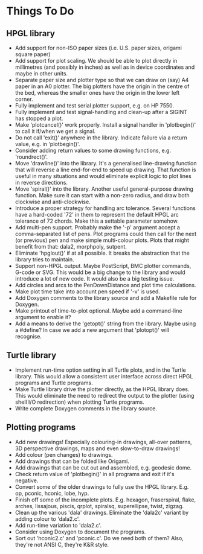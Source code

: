 # Things To Do

## HPGL library
* Add support for non-ISO paper sizes (i.e. U.S. paper sizes, origami square paper)
* Add support for plot scaling. We should be able to plot directly
in millimetres (and possibly in inches) as well as in device
coordinates and maybe in other units.
* Separate paper size and plotter type so that we can draw on (say)
A4 paper in an A0 plotter. The big plotters have the origin in the
centre of the bed, whereas the smaller ones have the origin in the
lower left corner.
* Fully implement and test serial plotter support, e.g. on HP 7550.
* Fully implement and test signal-handling and clean-up after a
SIGINT has stopped a plot.
* Make 'plotcancel()' work properly. Install a signal handler in 'plotbegin()'
to call it if/when we get a signal.
* Do not call 'exit()' anywhere in the library. Indicate failure via
a return value, e.g. in 'plotbegin()'.
* Consider adding return values to some drawing functions, e.g. 'roundrect()'.
* Move 'drawline()' into the library. It's a generalised line-drawing
function that will reverse a line end-for-end to speed up drawing. That function
is useful in many situations and would eliminate explicit logic to plot
lines in reverse directions.
* Move 'spiral()' into the library. Another useful general-purpose
drawing function. Make sure it can start with a non-zero radius, and draw
both clockwise and anti-clockwise.
* Introduce a proper strategy for handling arc tolerance. Several
functions have a hard-coded '72' in them to represent the default HPGL
arc tolerance of 72 chords. Make this a settable parameter somehow.
* Add multi-pen support. Probably make the '-p' argument accept a
comma-separated list of pens. Plot programs could then call for the
next (or previous) pen and make simple multi-colour plots.
Plots that might benefit from that: dala2, morphpoly, sutpent.
* Eliminate 'hpglout()' if at all possible. It breaks the abstraction
that the library tries to maintain.
* Support non-HPGL output. Maybe PostScript, BMC plotter commands,
G-code or SVG. This would be a big change to the library and would
introduce a lot of new code. It would also be a big testing issue.
* Add circles and arcs to the PenDownDistance and plot time calculations.
* Make plot time take into account pen speed if '-v' is used.
* Add Doxygen comments to the library source and add a Makefile rule for Doxygen.
* Make printout of time-to-plot optional. Maybe add a command-line argument
to enable it?
* Add a means to derive the 'getopt()' string from the library. Maybe
using a #define? In case we add a new argument that 'plotopt()' will
recognise.

## Turtle library
* Implement run-time option setting in all Turtle plots, and in the
Turtle library. This would allow a consistent user interface across
direct HPGL programs and Turtle programs.
* Make Turtle library drive the plotter directly, as the HPGL library
does. This would eliminate the need to redirect the output to the
plotter (using shell I/O redirection) when plotting Turtle programs.
* Write complete Doxygen comments in the library source.

## Plotting programs
* Add new drawings! Especially colouring-in drawings, all-over patterns,
3D perspective drawings, maps and even slow-to-draw drawings!
* Add colour (pen changes) to drawings.
* Add drawings that can be folded like Origami.
* Add drawings that can be cut out and assembled, e.g. geodesic dome.
* Check return value of 'plotbegin()' in all programs and exit if
it's negative.
* Convert some of the older drawings to fully use the HPGL library.
E.g. op, pconic, hconic, lobe, hyp.
* Finish off some of the incomplete plots. E.g. hexagon, fraserspiral,
flake, arches, lissajous, piscis, qrplot, spiralsq, superellipse,
twist, zigzag.
* Clean up the various 'dala' drawings. Eliminate the 'dala2c' variant
by adding colour to 'dala2.c'.
* Add run-time variation to 'dala2.c'.
* Consider using Doxygen to document the programs.
* Sort out 'hconic2.c' and 'pconic.c'. Do we need both of them? Also, they're not
ANSI C, they're K&R style.
